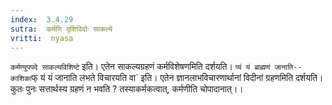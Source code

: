```yaml
---
index:  3.4.29
sutra:  कर्मणि दृशिविदोः साकल्ये
vritti:  nyasa
---
```


`कर्मण्युपपदे साकल्यविशिष्टे` इति। एतेन साकल्यग्रहणं कर्मविशेषणमिति दर्शयति। `प्यं यं ब्राह्मणं जानाति-- काशिका`फ् यं यं जानाति लभते विचारयति वा` इति। एतेन ज्ञानलाभविचारणार्थानां विदीनां ग्रहणमिति दर्शयति। कुतः पुनः सत्तार्थस्य ग्रहणं न भवति ? तस्याकर्मकत्वात्, कर्मणीति चोपादानात्।।

